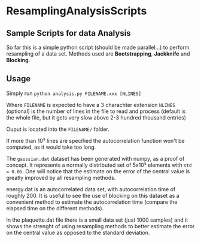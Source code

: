 # ResamplingAnalysisScripts

## Sample Scripts for data Analysis
So far this is a simple python script (should be made parallel...) to perform resampling of a data set. Methods used are __Bootstrapping__, __Jackknife__ and __Blocking__.

## Usage
Simply run `python analysis.py FILENAME.xxx [NLINES]`

Where `FILENAME` is expected to have a 3 charachter extension `NLINES` (optional) is the number of lines in the file to read and process (default is the whole file, but it gets very slow above 2-3 hundred thousand entries)

Ouput is located into the `FILENAME/` folder.

If more than 10⁵ lines are specified the autocorrelation function won't be computed, as it would take too long.

The `gaussian.dat` dataset has been generated with numpy, as a proof of concept. It represents a normally distributed set of 5x10⁵ elements with `std = 0.05`. One will notice that the estimate on the error of the central value is greatly improved by all resampling methods.

energy.dat is an autocorrelated data set, with autocorrelation time of roughly 200. It is useful to see the use of blocking on this dataset as a convenient method to estimate the autocorrelation time (compare the elapsed time on the different methods).

In the plaquette.dat file there is a small data set (just 1000 samples) and it shows the strenght of using resampling methods to better estimate the error on the central value as opposed to the standard deviation.
